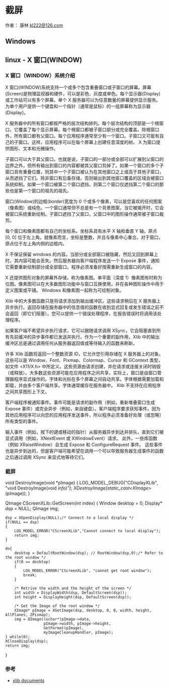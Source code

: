 # 截屏
作者： 康林 <kl222@126.com>

## Windows

## linux - X 窗口(WINDOW)
### X 窗口（WINDOW）系统介绍

X 窗口(WINDOW)系统支持一个或多个包含重叠窗口或子窗口的屏幕。屏幕(Screen)是物理监视器和硬件，可以是彩色、灰度或单色。每个显示器(Display)或工作站可以有多个屏幕。单个 X 服务器可以为任意数量的屏幕提供显示服务。为单个用户提供一个键盘和一个指针（通常是鼠标）的一组屏幕称为显示器(Display)。

X 服务器中的所有窗口都按严格的层次结构排列。每个层次结构的顶部是一个根窗口，它覆盖了每个显示屏幕。每个根窗口都被子窗口部分或完全覆盖。除根窗口外，所有窗口都有父窗口。每个应用程序通常至少有一个窗口。子窗口又可能有自己的子窗口。这样，应用程序可以在每个屏幕上创建任意深度的树。 X 为窗口提供图形、文本和光栅操作。

子窗口可以大于其父窗口。也就是说，子窗口的一部分或全部可以扩展到父窗口的边界之外，但所有输出到窗口的内容都被其父窗口剪掉了。如果一个窗口的多个子窗口具有重叠位置，则其中一个子窗口被认为在其他窗口之上或高于其他子窗口，从而遮挡了它们。除非窗口有后备存储，否则输出到其他窗口覆盖的区域会被窗口系统抑制。如果一个窗口被第二个窗口遮挡，则第二个窗口仅遮挡第二个窗口的那些也是第一个窗口的祖先的祖先。

窗口(Window)的边框(border)宽度为 0 个或多个像素，可以是您喜欢的任何图案（像素图）或纯色。一个窗口通常但不总是有一个背景图案，当它被揭开时，它会被窗口系统重新绘制。子窗口遮挡了父窗口，父窗口中的图形操作通常被子窗口裁剪。

每个窗口和像素图都有自己的坐标系。坐标系具有水平 X 轴和垂直 Y 轴，原点 [0, 0] 位于左上角。就像素而言，坐标是整数，并且与像素中心重合。对于窗口，原点位于左上角内侧的边框内。

X 不保证保留 windows 的内容。当部分或全部窗口被隐藏，然后又回到屏幕上时，其内容可能会丢失。然后服务器向客户端程序发送一个 Expose 事件，通知它需要重新绘制部分或全部窗口。程序必须准备好按需重新生成窗口的内容。

X 还提供图形对象的屏幕外存储，称为像素图。单平面（深度 1）像素图有时称为位图。像素图可以在大多数图形功能中与窗口互换使用，并在各种图形操作中用于定义图案或平铺。 Windows 和像素图一起称为可绘制对象。

Xlib 中的大多数函数只是将请求添加到输出缓冲区。这些请求稍后在 X 服务器上异步执行。返回存储在服务器中的信息值的函数在收到显式回复或发生错误之前不会返回（即它们阻塞）。您可以提供一个错误处理程序，在报告错误时将调用该处理程序。

如果客户端不希望异步执行请求，它可以跟随请求调用 XSync，它会阻塞直到所有先前缓冲的异步事件都已发送并执行。作为一个重要的副作用，Xlib 中的输出缓冲区总是通过调用任何从服务器返回值或等待输入的函数来刷新。

许多 Xlib 函数将返回一个整数资源 ID，它允许您引用存储在 X 服务器上的对象。这些可以是 Window、Font、Pixmap、Colormap、Cursor 和 GContext 类型，如文件 <X11/X.h> 中所定义。这些资源由请求创建，并在请求或连接关闭时销毁（或释放）。大多数这些资源可能在应用程序之间共享，实际上，窗口是由窗口管理器程序显式操作的。字体和光标在多个屏幕之间自动共享。字体根据需要加载和卸载，并由多个客户端共享。字体通常缓存在服务器中。 Xlib 不支持在应用程序之间共享图形上下文。

客户端程序被通知事件。事件可能是请求的副作用（例如，重新堆叠窗口生成 Expose 事件）或完全异步（例如，来自键盘）。客户端程序要求获知事件。因为其他应用程序可以向您的应用程序发送事件，所以程序必须准备好处理（或忽略）所有类型的事件。

输入事件（例如，按下的键或移动的指针）从服务器异步到达并排队，直到它们被显式调用（例如，XNextEvent 或 XWindowEvent）请求。 此外，一些库函数（例如 XRaiseWindow）会生成 Expose 和 ConfigureRequest 事件。 这些事件也是异步到达的，但是客户端可能希望在调用一个可以导致服务器生成事件的函数之后通过调用 XSync 来显式地等待它们。 

### 截屏

void DestroyImage(void *pImage)
{
    LOG_MODEL_DEBUG("CDisplayXLib", "void DestroyImage(void *info)");
    XDestroyImage(static_cast<XImage*>(pImage));
}

QImage CScreenXLib::GetScreen(int index)
{
    Window desktop = 0;
    Display* dsp = NULL;
    QImage img;

    dsp = XOpenDisplay(NULL);/* Connect to a local display */
    if(NULL == dsp)
    {
        LOG_MODEL_ERROR("CScreenXLib","Cannot connect to local display");
        return img;
    }

    do{
        desktop = DefaultRootWindow(dsp); // RootWindow(dsp,0);/* Refer to the root window */
        if(0 == desktop)
        {
            LOG_MODEL_ERROR("CScreenXLib", "cannot get root window");
            break;
        }
        
        /* Retrive the width and the height of the screen */
        int width = DisplayWidth(dsp, DefaultScreen(dsp));
        int height = DisplayHeight(dsp, DefaultScreen(dsp));
        
        /* Get the Image of the root window */
        XImage* pImage = XGetImage(dsp, desktop, 0, 0, width, height, AllPlanes, ZPixmap);
        img = QImage((uchar*)pImage->data,
                     pImage->width, pImage->height,
                     GetFormat(pImage),
                     myImageCleanupHandler, pImage);
    } while(0);
    XCloseDisplay(dsp);
    return img;
}

### 参考

- [xlib documents](https://www.x.org/releases/current/doc/libX11/libX11/libX11.html)

